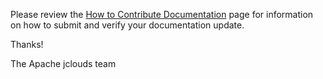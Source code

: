 Please review the [How to Contribute Documentation](https://cwiki.apache.org/confluence/display/JCLOUDS/How+to+Contribute+Documentation) page for information on how to submit and verify your documentation update.

Thanks!

The Apache jclouds team
